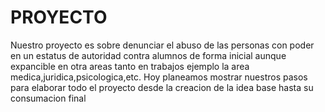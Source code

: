 # PROYECTO
Nuestro proyecto es sobre denunciar el abuso de las personas con poder en un estatus de autoridad contra alumnos de forma inicial aunque expancible en otra areas tanto en trabajos ejemplo la area medica,juridica,psicologica,etc.
Hoy planeamos mostrar nuestros pasos para elaborar todo el proyecto desde la creacion de la idea base hasta su consumacion final  
